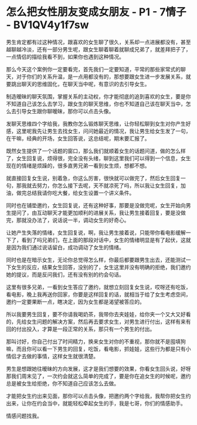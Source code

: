 # 怎么把女性朋友变成女朋友 - P1 - 7情子 - BV1QV4y1f7sw

男生肯定都有过这种情况，跟喜欢的女生聊了很久，关系却一点进展都没有，甚至越聊越冷淡，还有一部分男生呢，跟女生聊着聊着就聊成兄弟了，就差拜把子了，一点情侣的描绘我看不到，如果你也遇到这种情况。

那么今天这个案例你一定要看完，首先我们一定要知道，平常的那些家常式的聊天，对于你们的关系升温，是一点用都没有的，那想要跟女生进一步发展关系，就要跳出聊天的思维固化，在聊天当中呢，有意识的去引导女生。

制造暧昧的聊天氛围，掌握关系的主动权，你才能彻底的追到喜欢的女生，要是你不知道自己该怎么去学习，跟女生的聊天思维，你也不知道自己该在聊天当中，怎么去引导女生跟你聊暧昧，那你可以点击头像。

发聊天思维四个字给我，我教你怎么锻炼聊天思维，让你轻松聊到女生对你产生好感，这里呢我先让男生去找女生，问问她最近的情况，我让男生给女生发了一句，在干嘛，经典的开场，女生回答说，这总结呢，期末要汇报了。

既然女生提供了一个话题的窗口，那么我们就顺着女生的话题问道，做的怎么样了，女生回复说，烦得很，完全没有头绪，聊到这里我们可以得到一个信息，女生现在的情绪是烦躁的，很多直男兄弟一看到女生烦，想都不想。

就直接回复女生说，别着急，你这么厉害，很快就可以做完了，然后女生回复一句，那我就去努力，你怎么接下去呢，天不就凉死了吗，所以我让女生回复，加油，做完总结我请你吃大餐，给女生设置一个讲义条件。

同时也在铺垫邀约，女生回复说，还有这种好事，那要是没做完呢，女生开始向男生提问了，由互动聊天才能更加顺利的进展关系，我让男生接着回复，要是没做完，那就没办法了，说话说一半，调动女生的好奇心。

让她产生失落的情绪，女生回复说，啊，我让男生接着说，只能带你看电影缓解一下了，看到了吗兄弟们，在上面的那段对话中，女生的情绪明显是有了起伏，这就是因为我们通过说话留白，成功调动了女生的情绪。

同时也是在暗示女生，无论你总觉得怎么样，你最后都要跟男生出去，还能测试一下女生的反应，结果女生回答，没别的了，女生这里并没有明确的拒绝，我们邀约她的提议，而是反问我们，还有没有别的约会句话。

这里有很多兄弟，一看到女生答应了邀约，就想立刻回复女生说，哎呀还有吃饭，看电影，晚上我再送你回家，你要是这样回复的话，就相当于给了女生考虑空间，邀约一定要果断一点，瞎决定，因为女生都是渴望被答应的。

所以我要男生回复，要不你请我喝奶茶，我带你去夹娃娃，给你夹一个又大又好看的，先给女生问题的解决方案，然后再去要求女生，对男生进行付出，这样有来有回的付出投入，才算是一段正常的关系，那只有一个男生的付出。

那叫讨好，你自己付出了时间精力，换来女生对你的不重视，那你就不是囤填狗嘛，而且你可以看一下男生的回复，吃饭，看电影，抓娃娃，这些行为都是只有小情侣才去做的事情，这样女生就很清楚。

男生是想跟她往暧昧的方向发展，这才是我们想要的效果，你看女生回头说，好呀那我们周末见了，一次约会就这么简单的完成了，要是你在追女生的时候呢，邀约总是被女生给拒绝，你不知道自己应该怎么去做。

才能把女生约出来见面，那你可以点击头像，把邀约两个字给我，我帮你把女生约出来，让你在约会当中，就能轻松牵起女生的手，我是七哥，你们的情感助手。

情感问题找我。